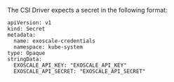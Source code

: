 The CSI Driver expects a secret in the following format:

```
apiVersion: v1
kind: Secret
metadata:
  name: exoscale-credentials
  namespace: kube-system
type: Opaque
stringData:
  EXOSCALE_API_KEY: "EXOSCALE_API_KEY"
  EXOSCALE_API_SECRET: "EXOSCALE_API_SECRET"
```

